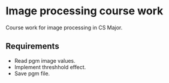 # Image processing course work
Course work for image processing in CS Major.

## Requirements

- Read pgm image values.
- Implement threshhold effect.
- Save pgm file.
